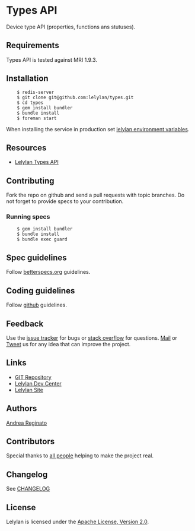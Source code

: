 # Types API

Device type API (properties, functions ans stutuses).


## Requirements

Types API is tested against MRI 1.9.3.


## Installation 
        
        $ redis-server
        $ git clone git@github.com:lelylan/types.git
        $ cd types
        $ gem install bundler
        $ bundle install 
        $ foreman start

When installing the service in production set [lelylan environment variables](https://github.com/lelylan/lelylan/blob/master/README.md#production).


## Resources

* [Lelylan Types API](http://dev.lelylan.com/types)


## Contributing

Fork the repo on github and send a pull requests with topic branches. Do not forget to
provide specs to your contribution.


### Running specs

        $ gem install bundler
        $ bundle install 
        $ bundle exec guard


## Spec guidelines

Follow [betterspecs.org](http://betterspecs.org) guidelines.


## Coding guidelines

Follow [github](https://github.com/styleguide/) guidelines.


## Feedback

Use the [issue tracker](http://github.com/lelylan/types/issues) for bugs or [stack overflow](http://stackoverflow.com/questions/tagged/lelylan) for questions.
[Mail](mailto:dev@lelylan.com) or [Tweet](http://twitter.com/lelylan) us for any idea that can improve the project.


## Links

* [GIT Repository](http://github.com/lelylan/types)
* [Lelylan Dev Center](http://dev.lelylan.com)
* [Lelylan Site](http://lelylan.com)


## Authors

[Andrea Reginato](https://www.linkedin.com/in/andreareginato)


## Contributors

Special thanks to [all people](https://github.com/lelylan/types/graphs/contributors) helping to make the project real.


## Changelog

See [CHANGELOG](https://github.com/lelylan/types/blob/master/CHANGELOG.md)


## License

Lelylan is licensed under the [Apache License, Version 2.0](http://www.apache.org/licenses/LICENSE-2.0).
